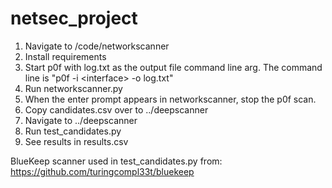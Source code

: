 # netsec_project

1. Navigate to /code/networkscanner
2. Install requirements
3. Start p0f with log.txt as the output file command line arg. The command line is "p0f -i \<interface\> -o log.txt"
4. Run networkscanner.py
5. When the enter prompt appears in networkscanner, stop the p0f scan.
6. Copy candidates.csv over to ../deepscanner
7. Navigate to ../deepscanner
8. Run test_candidates.py
9. See results in results.csv

BlueKeep scanner used in test_candidates.py from: https://github.com/turingcompl33t/bluekeep
